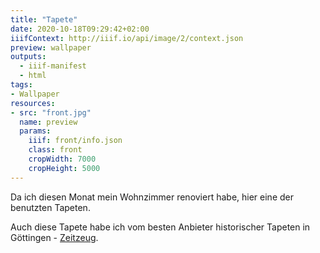```yaml
---
title: "Tapete"
date: 2020-10-18T09:29:42+02:00
iiifContext: http://iiif.io/api/image/2/context.json
preview: wallpaper
outputs:
  - iiif-manifest
  - html
tags:
- Wallpaper
resources:
- src: "front.jpg"
  name: preview
  params:
    iiif: front/info.json
    class: front
    cropWidth: 7000
    cropHeight: 5000
---
```

Da ich diesen Monat mein Wohnzimmer renoviert habe, hier eine der benutzten Tapeten.
<!--more-->
<div class="source">
Auch diese Tapete habe ich vom besten Anbieter historischer Tapeten in Göttingen - <a target="_blank" href="http://zeitzeug.de/">Zeitzeug</a>.
</div>
